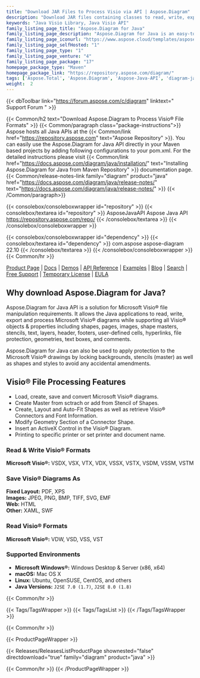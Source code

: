 ```yaml
---
title: "Download JAR Files to Process Visio via API | Aspose.Diagram"
description: "Download JAR files containing classes to read, write, export, & process Visio diagrams. Work with objects like page, master (stencils), stylesheet via Java API."
keywords: "Java Visio Library, Java Visio API"
family_listing_page_title: "Aspose.Diagram for Java"
family_listing_page_description: "Aspose.Diagram for Java is an easy-to-use, high-performance and well-documented Java API that allows developers to create, manipulate & convert native Visio file formats from within their Java applications, and without the need to rely on Microsoft Visio®."
family_listing_page_iconurl: "https://www.aspose.cloud/templates/aspose/App_Themes/V3/images/diagram/272x272/aspose_diagram-for-java-min.png"
family_listing_page_selfHosted: "1"
family_listing_page_type: "1"
family_listing_page_venture: "4"
family_listing_page_package: "17"
homepage_package_type: "Maven"
homepage_package_link: "https://repository.aspose.com/diagram/"
tags: ['Aspose.Total', 'Aspose.Diagram', 'Aspose-Java-API', 'diagram-java-library', 'diagram-java-class', 'Maven', 'visio-to-pdf', 'visio-to-html', 'visio-to-image', 'VSD-to-VDX', 'VSD-to-VTX', 'VSD-to-XPS', 'diagram-to-SVG', 'diagram-to-XAML', 'shape', 'page', 'VSDX', 'VDX', 'VSD', 'VSX', 'VTX', 'VSSX', 'VSTX', 'VSDM', 'VSSM', 'VSTM', 'VDW', 'VSS', 'VST', 'PDF', 'XPS', 'XAML', 'SVG', 'EMF', 'JPEG', 'PNG', 'BMP', 'TIFF', 'HTML', 'Linux', 'Unix']
weight:  2
---
```


{{< dbToolbar link="https://forum.aspose.com/c/diagram" linktext=" Support Forum " >}}

{{< Common/h2 text="Download Aspose.Diagram to Process Visio® File Formats"  >}}
{{< Common/paragraph class="package-instructions">}}
Aspose hosts all Java APIs at the {{< Common/link href="https://repository.aspose.com" text="Aspose Repository"  >}}. You can easily use the Aspose.Diagram for Java API directly in your Maven based projects by adding following configurations to your pom.xml. For the detailed instructions please visit {{< Common/link href="https://docs.aspose.com/diagram/java/installation/" text="Installing Aspose.Diagram for Java from Maven Repository"  >}} documentation page.
{{< Common/release-notes-link family="diagram" product="java" href="https://docs.aspose.com/diagram/java/release-notes/" text="https://docs.aspose.com/diagram/java/release-notes/"  >}}
{{< /Common/paragraph>}}

{{< consolebox/consoleboxwrapper id="repository" >}}
   {{< consolebox/textarea id="repository" >}}
      <repository>
      <id>AsposeJavaAPI</id>
      <name>Aspose Java API</name>
      <url>https://repository.aspose.com/repo/</url>
      </repository>
   {{< /consolebox/textarea >}}
{{< /consolebox/consoleboxwrapper >}}

{{< consolebox/consoleboxwrapper id="dependency" >}}
   {{< consolebox/textarea id="dependency" >}}
      <dependency>
      <groupId>com.aspose</groupId>
      <artifactId>aspose-diagram</artifactId>
      <version>22.10</version>
      </dependency>
   {{< /consolebox/textarea >}}
{{< /consolebox/consoleboxwrapper >}}
{{< Common/hr >}}

[Product Page](https://products.aspose.com/diagram/java) | [Docs](https://docs.aspose.com/diagram/java/) | [Demos](https://products.aspose.app/diagram/family) | [API Reference](https://reference.aspose.com/diagram/java) | [Examples](https://github.com/aspose-diagram/Aspose.Diagram-for-Java) | [Blog](https://blog.aspose.com/category/diagram/) | [Search](https://search.aspose.com/) | [Free Support](https://forum.aspose.com/c/diagram) | [Temporary License](https://purchase.aspose.com/temporary-license) | [EULA](https://about.aspose.com/legal/eula/)

## Why download Aspose.Diagram for Java?

Aspose.Diagram for Java API is a solution for Microsoft Visio&reg; file manipulation requirements. It allows the Java applications to read, write, export and process Microsoft Visio&reg; diagrams while supporting all Visio&reg; objects & properties including shapes, pages, images, shape masters, stencils, text, layers, header, footers, user-defined cells, hyperlinks, file protection, geometries, text boxes, and comments.

Aspose.Diagram for Java can also be used to apply protection to the Microsoft Visio&reg; drawings by locking backgrounds, stencils (master) as well as  shapes and styles to avoid any accidental amendments.

## Visio&reg; File Processing Features

- Load, create, save and convert Microsoft Visio&reg; diagrams.
- Create Master from sctrach or add from Stencil of Shapes.
- Create, Layout and Auto-Fit Shapes as well as retrieve Visio&reg; Connectors and Font Information.
- Modify Geometry Section of a Connector Shape.
- Insert an ActiveX Control in the Visio&reg; Diagram.
- Printing to specific printer or set printer and document name.

### Read & Write Visio&reg; Formats

**Microsoft Visio&reg;:** VSDX, VSX, VTX, VDX, VSSX, VSTX, VSDM, VSSM, VSTM

### Save Visio&reg; Diagrams As

**Fixed Layout:** PDF, XPS\
**Images:** JPEG, PNG, BMP, TIFF, SVG, EMF\
**Web:** HTML\
**Other:** XAML, SWF

### Read Visio&reg; Formats

**Microsoft Visio&reg;:** VDW, VSD, VSS, VST

### Supported Environments

- **Microsoft Windows&reg;:** Windows Desktop & Server (x86, x64)
- **macOS:** Mac OS X
- **Linux:** Ubuntu, OpenSUSE, CentOS, and others
- **Java Versions:** `J2SE 7.0 (1.7)`, `J2SE 8.0 (1.8)`

{{< Common/hr >}}

{{< Tags/TagsWrapper >}}
 {{< Tags/TagsList >}}
{{< /Tags/TagsWrapper >}}

{{< Common/hr >}}

{{< ProductPageWrapper >}}
<!-- ReleasesListProductPage-->
   {{< Releases/ReleasesListProductPage shownested="false"  directdownload="true" family="diagram" product="java" >}}
<!-- /ReleasesListProductPage-->
{{< Common/hr >}}
{{< /ProductPageWrapper >}}
